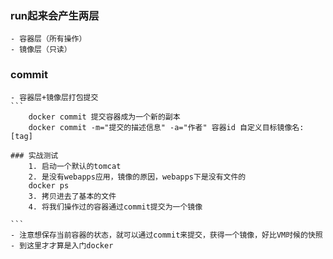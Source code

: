 ### run起来会产生两层
	- 容器层（所有操作）
	- 镜像层（只读）
### commit
	- 容器层+镜像层打包提交
	```
		docker commit 提交容器成为一个新的副本
		docker commit -m="提交的描述信息" -a="作者" 容器id 自定义目标镜像名:[tag]
	
	### 实战测试
		1. 启动一个默认的tomcat 
		2. 是没有webapps应用，镜像的原因，webapps下是没有文件的
		docker ps
		3. 拷贝进去了基本的文件
		4. 将我们操作过的容器通过commit提交为一个镜像
		
	```
	- 注意想保存当前容器的状态，就可以通过commit来提交，获得一个镜像，好比VM时候的快照
	- 到这里才才算是入门docker
	